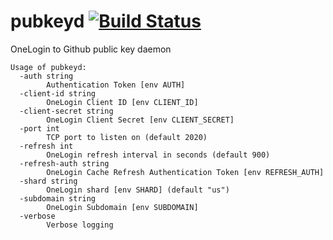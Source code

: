 # pubkeyd [![Build Status](https://travis-ci.org/lloesche/pubkeyd.svg?branch=master)](https://travis-ci.org/lloesche/pubkeyd)
OneLogin to Github public key daemon
```
Usage of pubkeyd:
  -auth string
        Authentication Token [env AUTH]
  -client-id string
        OneLogin Client ID [env CLIENT_ID]
  -client-secret string
        OneLogin Client Secret [env CLIENT_SECRET]
  -port int
        TCP port to listen on (default 2020)
  -refresh int
        OneLogin refresh interval in seconds (default 900)
  -refresh-auth string
        OneLogin Cache Refresh Authentication Token [env REFRESH_AUTH]
  -shard string
        OneLogin shard [env SHARD] (default "us")
  -subdomain string
        OneLogin Subdomain [env SUBDOMAIN]
  -verbose
        Verbose logging
```
